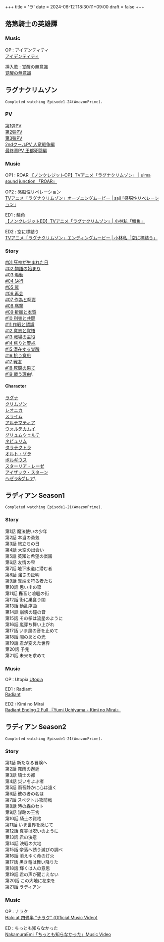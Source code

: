 +++
title = 'ラ'
date = 2024-06-12T18:30:11+09:00
draft = false
+++

## 落第騎士の英雄譚

### Music
OP : アイデンティティ\
[アイデンティティ](https://www.youtube.com/watch?v=srhni4w2TbI)

挿入歌 : 覚醒の無意識\
[覚醒の無意識](https://www.youtube.com/watch?v=jwZoKTMYiCs)

  
  

## ラグナクリムゾン
```
Completed watching Episode1-24(AmazonPrime).
```

### PV
[第1弾PV](https://youtu.be/NLgQESTCHM0)\
[第2弾PV](https://youtu.be/RdshFiWLQNs)\
[第3弾PV](https://youtu.be/Yvn9il7Bv1Q)\
[2ndクールPV 人竜戦争編](https://youtu.be/gCB1dp8BnTo)\
[最終章PV 王都死闘編](https://youtu.be/K3kL5LTE9ps)
### Music
OP1 : ROAR
[【ノンクレジットOP】TVアニメ「ラグナクリムゾン」 | ulma sound junction 「ROAR」](https://youtu.be/DUqKtA0CESs)

OP2 : 感脳性リベレーション\
[TVアニメ「ラグナクリムゾン」オープニングムービー | saji ｢感脳性リベレーション｣](https://youtu.be/KamznH5elvY)

ED1 : 鱗角\
[【ノンクレジットED】TVアニメ「ラグナクリムゾン」| 小林私「鱗角」](https://youtu.be/m98SPN39tLM)

ED2 : 空に標結う\
[TVアニメ「ラグナクリムゾン」エンディングムービー | 小林私「空に標結う」](https://youtu.be/05aIHZT980w)

### Story
[#01 死神が生まれた日](https://ragna-crimson.com/story/01.html)\
[#02 物語の始まり](https://ragna-crimson.com/story/02.html)\
[#03 煽動](https://ragna-crimson.com/story/03.html)\
[#04 決行](https://ragna-crimson.com/story/04.html)\
[#05 翼](https://ragna-crimson.com/story/05.html)\
[#06 再会](https://ragna-crimson.com/story/06.html)\
[#07 作為と呵責](https://ragna-crimson.com/story/07.html)\
[#08 痛撃](https://ragna-crimson.com/story/08.html)\
[#09 折衝と本質](https://ragna-crimson.com/story/09.html)\
[#10 利害と共闘](https://ragna-crimson.com/story/10.html)\
[#11 作戦と認識](https://ragna-crimson.com/story/11.html)\
[#12 意志と覚悟](https://ragna-crimson.com/story/12.html)\
[#13 戦場の主役](https://ragna-crimson.com/story/13.html)\
[#14 焦りと警戒](https://ragna-crimson.com/story/14.html)\
[#15 潜在する覚醒](https://ragna-crimson.com/story/15.html)\
[#16 抗う意思](https://ragna-crimson.com/story/16.html)\
[#17 戦友](https://ragna-crimson.com/story/17.html)\
[#18 死闘の果て](https://ragna-crimson.com/story/18.html)\
[#19 戦う理由](https://ragna-crimson.com/story/19.html)\
  

#### Character
[ラグナ](https://ragna-crimson.com/character/)\
[クリムゾン](https://ragna-crimson.com/character/)\
[レオニカ](https://ragna-crimson.com/character/)\
[スライム](https://ragna-crimson.com/character/)\
[アルテマティア](https://ragna-crimson.com/character/)\
[ウォルテカムイ](https://ragna-crimson.com/character/)\
[グリュムウェルテ](https://ragna-crimson.com/character/)\
[ネビュリム](https://ragna-crimson.com/character/)\
[タラテクトラ](https://ragna-crimson.com/character/)\
[オルト・ゾラ](https://ragna-crimson.com/character/)\
[ボルギウス](https://ragna-crimson.com/character/)\
[スターリア・レーゼ](https://ragna-crimson.com/character/)\
[アイザック・スターン](https://ragna-crimson.com/character/)\
[ヘゼラ&グレア](https://ragna-crimson.com/character/)\

## ラディアン Season1
```
Completed watching Episode1-21(AmazonPrime).
```
### Story
第1話 魔法使いの少年\
第2話 本当の勇気\
第3話 旅立ちの日\
第4話 大空の出会い\
第5話 英知と希望の楽園\
第6話 友情の雫\
第7話 地下水道に潜む者\
第8話 強さの証明\
第9話 異端を狩る者たち\
第10話 思い出の箒\
第11話 轟音と喧騒の街\
第12話 街に巣食う闇\
第13話 動乱序曲\
第14話 崩壊の鐘の音\
第15話 その拳は流星のように\
第16話 嵐穿ち舞い上がれ\
第17話 いま風の音を止めて\
第18話 闇のあとの光\
第19話 君が変えた世界\
第20話 予兆\
第21話 未来を求めて

### Music
OP : Utopia
[Utopia](https://www.youtube.com/watch?v=dkPE8EDBFAw)

ED1 : Radiant\
[Radiant](https://www.youtube.com/watch?v=cMEexfyOwtQ)

ED2 : Kimi no Mirai\
[Radiant Ending 2 Full 『Yumi Uchiyama - Kimi no Mirai』 ](https://www.youtube.com/watch?v=z8Qo4Tb6U00)
## ラディアン Season2
```
Completed watching Episode1-21(AmazonPrime).
```
### Story
第1話 新たなる冒険へ\
第2話 霧雨の邂逅\
第3話 騎士の都\
第4話 災いをよぶ者\
第5話 雨音静かに心は遠く\
第6話 彼の者の名は\
第7話 スペクトル攻防戦\
第8話 時の森のセト\
第9話 謀略の王宮\
第10話 騎士の資格\
第11話 いま世界を感じて\
第12話 真実は呪いのように\
第13話 君の決意\
第14話 決戦の大地\
第15話 奈落へ誘う滅びの調べ\
第16話 消えゆく命の灯火\
第17話 黒き竜は舞い降りた\
第18話 輝くは人の意思\
第19話 君の声が聞こえない\
第20話 この大地に花束を\
第21話 ラディアン

### Music
OP : ナラク\
[Halo at 四畳半 "ナラク" (Official Music Video)](https://www.youtube.com/watch?v=6p1ihtNrWwY)

ED : ちっとも知らなかった\
[NakamuraEmi「ちっとも知らなかった」Music Video](https://www.youtube.com/watch?v=QUaYq9-_bcs)

